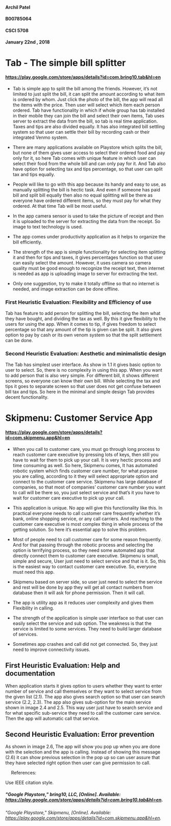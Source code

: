  #### **Archil Patel** ####
 #### **B00785064** ####
 #### **CSCI 5708** ####
 #### **January 22nd , 2018** ####






# Tab - The simple bill splitter #
#### https://play.google.com/store/apps/details?id=com.bring10.tab&hl=en ####


* Tab is simple app to split the bill among the friends. However, it’s not limited to just split the bill, it can split the amount according to what item is ordered by whom. Just click the photo of the bill, the app will read all the items with the price. Then user will select which item each person ordered. Tab have functionality in which if whole group has tab installed in their mobile they can join the bill and select their own items, Tab uses server to extract the data from the bill, so tab is real time application. Taxes and tips are also divided equally. It has also integrated bill settling system so that user can settle their bill by recording cash or their integrated Venmo system.

* There are many applications available on Playstore which splits the bill, but none of them gives user access to select their ordered food and pay only for it, so here Tab comes with unique feature in which user can select their food from the whole bill and can only pay for it. And Tab also have option for selecting tax and tips percentage, so that user can split tax and tips equally.

* People will like to go with this app because its handy and easy to use, as manually splitting the bill is hectic task. And even if someone has paid bill and split bill equally then also no equal splitting will be there as everyone have ordered different items, so they must pay for what they ordered. At that time Tab will be most useful.

* In the app camera sensor is used to take the picture of receipt and then it is uploaded to the server for extracting the data from the receipt. So image to text technology is used.

* The app comes under productivity application as it helps to organize the bill efficiently.

* The strength of the app is simple functionality for selecting item splitting it and then for tips and taxes, it gives percentages function so that user can easily select the amount. However, it uses camera so camera quality must be good enough to recognize the receipt text, then internet is needed as app is uploading image to server for extracting the text.

* Only one suggestion, try to make it totally offline so that no internet is needed, and image extraction can be done offline.


### **First Heuristic Evaluation:** Flexibility and Efficiency of use ###
Tab has feature to add person for splitting the bill, selecting the item what they have bought, and dividing the tax as well. By this it give flexibility to the users for using the app. When it comes to tip, if gives freedom to select percentage so that any amount of the tip is given can be split. It also gives option to pay by cash or its own venom system so that the split settlement can be done.


### **Second Heuristic Evaluation:** Aesthetic and minimalistic design ###
The Tab has simplest user interface. As show in 1.1 it gives basic option to user to select. So, there is no complexity in using this app. When you want to add person that is also very simple. For different bill, it shows different screens, so everyone can know their own bill. While selecting the tax and tips it goes to separate screen so that user does not get confuse between bill tax and tips. So here in the minimal and simple design Tab provides decent functionality. 









# Skipmenu: Customer Service App #
#### https://play.google.com/store/apps/details?id=com.skipmenu.app&hl=en ####


* When you call to customer care, you must go through long process to reach customer care executive by pressing lots of keys, then still you have to wait for them to pick up your call. It is very hectic process and time consuming as well. So here, Skipmenu comes, It has automated robotic system which finds customer care number, for what purpose you are calling, according to it they will select appropriate option and connect to the customer care service. Skipmenu has large database of companies, so that most of companies’ customer care number you want to call will be there so, you just select service and that’s it you have to wait for customer care executive to pick up your call.

* This application is unique. No app will give this functionality like this. In practical everyone needs to call customer care frequently whether it’s bank, online shopping service, or any call carriers. And reaching to the customer care executive is most complex thing in whole process of the getting solution. So here it’s essential app to solve this problem.

* Most of people need to call customer care for some reason frequently. And for that passing through the robotic process and selecting the option is terrifying process, so they need some automated app that directly connect them to customer care executive. Skipmenu is small, simple and secure, User just need to select service and that is it. So, this is the easiest way to contact customer care executive. So, everyone must need this app.

* Skipmenu based on server side, so user just need to select the service and rest will be done by app they will get all contact numbers from database then it will ask for phone permission. Then it will call.

* The app is utility app as it reduces user complexity and gives them Flexibility in calling.

* The strength of the application is simple user interface so that user can easily select the service and sub option. The weakness is that the service is limited to some services. They need to build larger database of services.

* Sometimes app crashes and call did not get connected. So, they just need to improve connectivity issues.


## **First Heuristic Evaluation:** Help and documentation ##
When application starts it gives option to users whether they want to enter number of service and call themselves or they want to select service from the given list (2.1). The app also gives search option so that user can search service (2.2, 2.3). The app also gives sub-option for the main service shown in image 2.4 and 2.5. This way user just have to search service and for what specific sub-service they need to call the customer care service. Then the app will automatic call that service.

## **Second Heuristic Evaluation:** Error prevention ##
As shown in image 2.6, The app will show you pop up when you are done with the selection and the app is calling. Instead of showing this message (2.6) it can show previous selection in the pop up so can user assure that they have selected right option then user can give permission to call.

 
References:

Use IEEE citation style.
 ##### "Google Playstore," bring10, LLC, [Online]. Available: https://play.google.com/store/apps/details?id=com.bring10.tab&hl=en.
 ###### "Google Playstore," Skipmenu, [Online]. Available: https://play.google.com/store/apps/details?id=com.skipmenu.app&hl=en.
